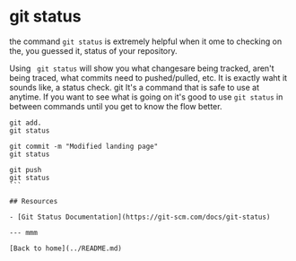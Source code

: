 # git status

the command `git status` is extremely helpful when it ome to checking on the, you guessed it, status of your repository.

Using ` git status` will show you what changesare being tracked, aren't being traced, what commits need to pushed/pulled, etc. It is exactly waht it sounds like, a status check.
git 
It's a command that is safe to use at anytime. If you want to see what is going on it's good to use `git status` in between commands until you get to know the flow better. 

````
git add. 
git status

git commit -m "Modified landing page"
git status

git push
git status
```

## Resources 

- [Git Status Documentation](https://git-scm.com/docs/git-status)

--- mmm

[Back to home](../README.md)